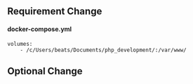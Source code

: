 ## Requirement Change

#### docker-compose.yml
    volumes:
        - /c/Users/beats/Documents/php_development/:/var/www/
        
## Optional Change


        
